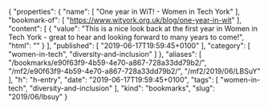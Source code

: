 {
  "properties": {
    "name": [
      "One year in WiT! - Women in Tech York"
    ],
    "bookmark-of": [
      "https://www.wityork.org.uk/blog/one-year-in-wit"
    ],
    "content": [
      {
        "value": "This is a nice look back at the first year in Women in Tech York - great to hear and looking forward to many years to come!",
        "html": ""
      }
    ],
    "published": [
      "2019-06-17T19:59:45+0100"
    ],
    "category": [
      "women-in-tech",
      "diversity-and-inclusion"
    ]
  },
  "aliases": [
    "/bookmarks/e90f63f9-4b59-4e70-a867-728a33dd79b2/",
    "/mf2/e90f63f9-4b59-4e70-a867-728a33dd79b2/",
    "/mf2/2019/06/LBSuY"
  ],
  "h": "h-entry",
  "date": "2019-06-17T19:59:45+0100",
  "tags": [
    "women-in-tech",
    "diversity-and-inclusion"
  ],
  "kind": "bookmarks",
  "slug": "2019/06/lbsuy"
}
